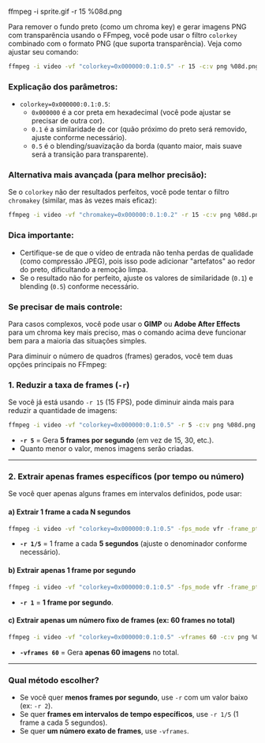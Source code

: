ffmpeg -i sprite.gif -r 15 %08d.png

Para remover o fundo preto (como um chroma key) e gerar imagens PNG com transparência usando o FFmpeg, você pode usar o filtro `colorkey` combinado com o formato PNG (que suporta transparência). Veja como ajustar seu comando:

```bash
ffmpeg -i video -vf "colorkey=0x000000:0.1:0.5" -r 15 -c:v png %08d.png
```

### Explicação dos parâmetros:
- `colorkey=0x000000:0.1:0.5`:
  - `0x000000` é a cor preta em hexadecimal (você pode ajustar se precisar de outra cor).
  - `0.1` é a similaridade de cor (quão próximo do preto será removido, ajuste conforme necessário).
  - `0.5` é o blending/suavização da borda (quanto maior, mais suave será a transição para transparente).

### Alternativa mais avançada (para melhor precisão):
Se o `colorkey` não der resultados perfeitos, você pode tentar o filtro `chromakey` (similar, mas às vezes mais eficaz):
```bash
ffmpeg -i video -vf "chromakey=0x000000:0.1:0.2" -r 15 -c:v png %08d.png
```

### Dica importante:
- Certifique-se de que o vídeo de entrada não tenha perdas de qualidade (como compressão JPEG), pois isso pode adicionar "artefatos" ao redor do preto, dificultando a remoção limpa.
- Se o resultado não for perfeito, ajuste os valores de similaridade (`0.1`) e blending (`0.5`) conforme necessário.

### Se precisar de mais controle:
Para casos complexos, você pode usar o **GIMP** ou **Adobe After Effects** para um chroma key mais preciso, mas o comando acima deve funcionar bem para a maioria das situações simples.

Para diminuir o número de quadros (frames) gerados, você tem duas opções principais no FFmpeg:

### 1. Reduzir a taxa de frames (`-r`)  
Se você já está usando `-r 15` (15 FPS), pode diminuir ainda mais para reduzir a quantidade de imagens:  

```bash
ffmpeg -i video -vf "colorkey=0x000000:0.1:0.5" -r 5 -c:v png %08d.png
```  
- **`-r 5`** = Gera **5 frames por segundo** (em vez de 15, 30, etc.).  
- Quanto menor o valor, menos imagens serão criadas.

---

### 2. Extrair apenas frames específicos (por tempo ou número)  
Se você quer apenas alguns frames em intervalos definidos, pode usar:

#### **a) Extrair 1 frame a cada N segundos**  
```bash
ffmpeg -i video -vf "colorkey=0x000000:0.1:0.5" -fps_mode vfr -frame_pts true -r 1/5 -c:v png %08d.png
```  
- **`-r 1/5`** = 1 frame a cada **5 segundos** (ajuste o denominador conforme necessário).  

#### **b) Extrair apenas 1 frame por segundo**  
```bash
ffmpeg -i video -vf "colorkey=0x000000:0.1:0.5" -fps_mode vfr -frame_pts true -r 1 -c:v png %08d.png
```  
- **`-r 1`** = **1 frame por segundo**.  

#### **c) Extrair apenas um número fixo de frames (ex: 60 frames no total)**  
```bash
ffmpeg -i video -vf "colorkey=0x000000:0.1:0.5" -vframes 60 -c:v png %08d.png
```  
- **`-vframes 60`** = Gera **apenas 60 imagens** no total.  

---

### Qual método escolher?  
- Se você quer **menos frames por segundo**, use `-r` com um valor baixo (ex: `-r 2`).  
- Se quer **frames em intervalos de tempo específicos**, use `-r 1/5` (1 frame a cada 5 segundos).  
- Se quer **um número exato de frames**, use `-vframes`.  
